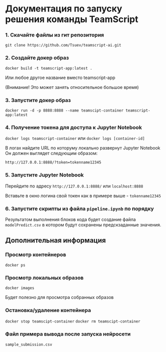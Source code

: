 # Документация по запуску решения команды TeamScript

### 1. Скачайте файлы из гит репозитория

`git clone https://github.com/Tsuev/teamscript-ai.git`

### 2. Создайте докер образ

`docker build -t teamscript-app:latest .` 

Или любое другое название вместо teamscript-app

(Внимание! Это может занять относительное большое время)

### 3. Запустите докер образ

`docker run -d -p 8888:8888 --name teamscipt-container teamscript-app:latest`

### 4. Получение токена для доступа к Jupyter Notebook

`docker logs teamscript-container`
или
`docker logs [container-id]`

В логах найдите URL по которуму локально развернут Jupyter Notebook
Он должен выглядет следующим образом:

`http://127.0.0.1:8888/?token=tokenname12345`

### 5. Запустите Jupyter Notebook

Перейдите по адресу `http://127.0.0.1:8888/` или `localhost:8888`

Вставьте в окно логина свой токен как в примере выше - `tokenname12345`


### 6. Запустите скрипты из файла `pipeline.ipynb` по порядку

Результатом выполнения блоков кода будет создание файла `modelPredict.csv` в котором будут сохранены предскзаданные значения.


## Дополнительная информация 

### Просмотр контейнеров

`docker ps`

### Просмотр локальных образов

`docker images`

Будет полезно для просмотра собранных образов

### Остановка/удаление контейнера

`docker stop teamscipt-container`
`docker rm teamscipt-container`

### Файл примера вывода после запуска нейросети

`sample_submission.csv`
